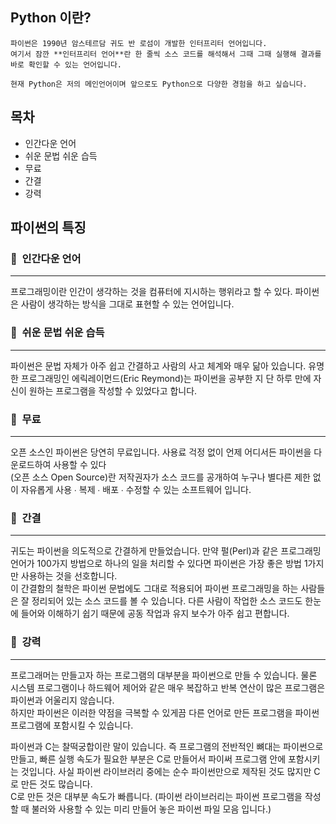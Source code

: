 ## Python 이란?

```
파이썬은 1990년 암스테르담 귀도 반 로섬이 개발한 인터프리터 언어입니다.
여기서 잠깐 **인터프리터 언어**란 한 줄씩 소스 코드를 해석해서 그때 그때 실행해 결과를 바로 확인할 수 있는 언어입니다.

현재 Python은 저의 메인언어이며 앞으로도 Python으로 다양한 경험을 하고 싶습니다.
```

## 목차

- 인간다운 언어
- 쉬운 문법 쉬운 습득
- 무료
- 간결
- 강력

## 파이썬의 특징

### 🤔  인간다운 언어

---

프로그래밍이란 인간이 생각하는 것을 컴퓨터에 지시하는 행위라고 할 수 있다. 파이썬은 사람이 생각하는 방식을 그대로 표현할 수 있는 언어입니다.

### 🤔  쉬운 문법 쉬운 습득

---

파이썬은 문법 자체가 아주 쉽고 간결하고 사람의 사고 체계와 매우 닮아 있습니다. 유명한 프로그래밍인 에릭레이먼드(Eric Reymond)는 파이썬을 공부한 지 단 하루 만에 자신이 원하는 프로그램을 작성할 수 있었다고 합니다.

### 🤑  무료

---

오픈 소스인 파이썬은 당연히 무료입니다. 사용료 걱정 없이 언제 어디서든 파이썬을 다운로드하여 사용할 수 있다  
(오픈 소스 Open Source)란 저작권자가 소스 코드를 공개하여 누구나 별다른 제한 없이 자유롭게 사용 ∙ 복제 ∙ 배포 ∙ 수정할 수 있는 소프트웨어 입니다.

### 💨  간결

---

귀도는 파이썬을 의도적으로 간결하게 만들었습니다. 만약 펄(Perl)과 같은 프로그래밍 언어가 100가지 방법으로 하나의 일을 처리할 수 있다면 파이썬은 가장 좋은 방법 1가지만 사용하는 것을 선호합니다.  
이 간결함의 철학은 파이썬 문법에도 그대로 적용되어 파이썬 프로그래밍을 하는 사람들은 잘 정리되어 있는 소스 코드를 볼 수 있습니다. 다른 사람이 작업한 소스 코드도 한눈에 들어와 이해하기 쉽기 때문에 공동 작업과 유지 보수가 아주 쉽고 편합니다.

### 💪  강력

---

프로그래머는 만들고자 하는 프로그램의 대부분을 파이썬으로 만들 수 있습니다. 물론 시스템 프로그램이나 하드웨어 제어와 같은 매우 복잡하고 반복 연산이 많은 프로그램은 파이썬과 어울리지 않습니다.  
하지만 파이썬은 이러한 약점을 극복할 수 있게끔 다른 언어로 만든 프로그램을 파이썬 프로그램에 포함시킬 수 있습니다.

파이썬과 C는 찰떡궁합이란 말이 있습니다. 즉 프로그램의 전반적인 뼈대는 파이썬으로 만들고, 빠른 실행 속도가 필요한 부분은 C로 만들어서 파이써 프로그램 안에 포함시키는 것입니다. 사실 파이썬 라이브러리 중에는 순수 파이썬만으로 제작된 것도 많지만 C로 만든 것도 많습니다.  
C로 만든 것은 대부분 속도가 빠릅니다. (파이썬 라이브러리는 파이썬 프로그램을 작성할 때 불러와 사용할 수 있는 미리 만들어 놓은 파이썬 파일 모음 입니다.)
